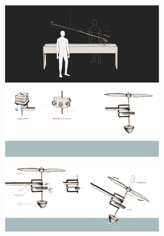 ![Installation View](../project_images/cover.jpg?raw=true "Installation View")

![Three Parts](../project_images/three_parts.jpg?raw=true "Three Parts")

![Propeller Details](../project_images/propeller_details.jpg?raw=true "Propeller Details")
